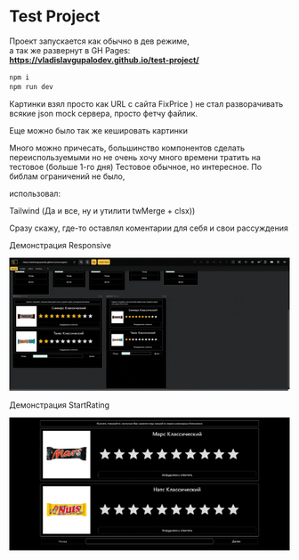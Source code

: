 # Test Project

Проект запускается как обычно в дев режиме,  
а так же развернут в GH Pages:  
**https://vladislavgupalodev.github.io/test-project/**

```bash
npm i  
npm run dev
```

Картинки взял просто как URL с сайта FixPrice )
не стал разворачивать всякие json mock сервера, просто фетчу файлик.

Еще можно было так же кешировать картинки

Много можно причесать, большинство компонентов сделать переиспользуемыми
но не очень хочу много времени тратить на тестовое (больше 1-го дня)
Тестовое обычное, но интересное. По библам ограничений не было, 

использовал:

Tailwind (Да и все, ну и утилити twMerge + clsx))

Сразу скажу, где-то оставлял коментарии для себя и свои рассуждения


Демонстрация Responsive

![Responsive Demo](./docs/responsive.gif)

Демонстрация StartRating

![Rating Demo](./docs/stars_demonstration.gif)
